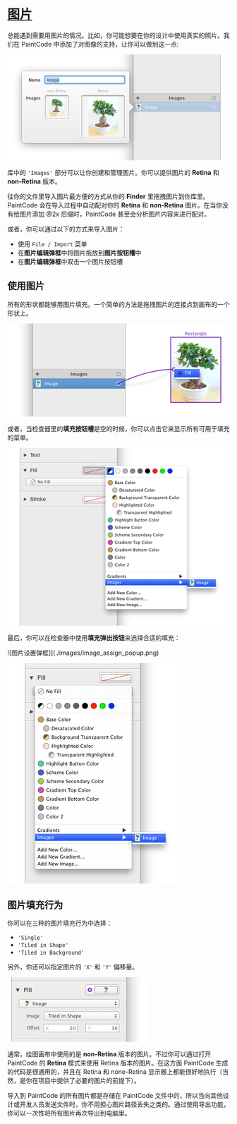 # [图片](_cover.md)

总能遇到需要用图片的情况。比如，你可能想要在你的设计中使用真实的照片。我们在 PaintCode 中添加了对图像的支持，让你可以做到这一点:

![图片](./images/images.png)

库中的 `'Images'` 部分可以让你创建和管理图片。你可以提供图片的 **Retina** 和 **non-Retina** 版本。

往你的文件里导入图片最方便的方式从你的 **Finder** 里拖拽图片到你库里。 PaintCode 会在导入过程中自动配对你的 **Retina** 和 **non-Retina** 图片。在当你没有给图片添加 @2x 后缀时，PaintCode 甚至会分析图片内容来进行配对。

或者，你可以通过以下的方式来导入图片：

- 使用 `File / Import` 菜单
- 在**图片编辑弹框**中将图片拖放到**图片按钮槽**中
- 在**图片编辑弹框**中双击一个图片按钮槽

## 使用图片

所有的形状都能够用图片填充。一个简单的方法是拖拽图片的连接点到画布的一个形状上。

![连接图片连接点](./images/image_assign_connection.png)

或者，当检查器里的**填充按钮槽**是空的时候，你可以点击它来显示所有可用于填充的菜单。

![按钮槽](./images/image_assign_well.png)

最后，你可以在检查器中使用**填充弹出按钮**来选择合适的填充：

![图片设置弹框]](./images/image_assign_popup.png)

![图片设置弹框菜单](./images/image_assign_popup_context.png)

## 图片填充行为

你可以在三种的图片填充行为中选择：

- `'Single'`
- `'Tiled in Shape'`
- `'Tiled in Background'`

另外，你还可以指定图片的 `'X'` 和 `'Y'` 偏移量。

![图片设置](./images/image_settings.png)

通常，绘图画布中使用的是 **non-Retina** 版本的图片。不过你可以通过打开 PaintCode 的 **Retina** 模式来使用 Retina 版本的图片。在这方面 PaintCode 生成的代码是很通用的，并且在 Retina 和 none-Retina 显示器上都能很好地执行（当然，是你在项目中提供了必要的图片的前提下）。

导入到 PaintCode 的所有图片都是存储在 PaintCode 文件中的，所以当向其他设计或开发人员发送文件时，你不用担心图片路径丢失之类的。通过使用导出功能，你可以一次性将所有图片再次导出到电脑里。
